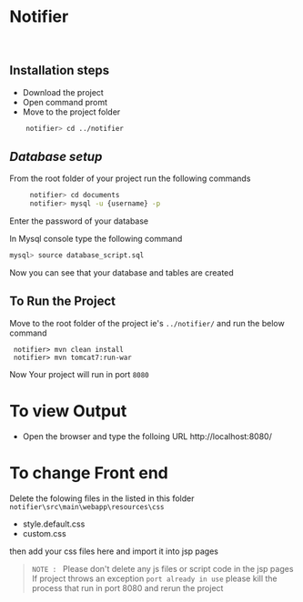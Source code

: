 # Notifier
<br>

## Installation steps
- Download the project
- Open command promt
- Move to the project folder 
```sh
    notifier> cd ../notifier
```
## _Database setup_

From the root folder of your project run the following commands
```sh
     notifier> cd documents
     notifier> mysql -u {username} -p
```

Enter the password of your database

 In Mysql console type the following command

```sh
mysql> source database_script.sql
```

Now you can see that your database and tables are created

## To Run the Project

Move to the root folder of the project ie's `../notifier/` and run the below command
```mvn
 notifier> mvn clean install
 notifier> mvn tomcat7:run-war
```

Now Your project will run in port `8080`


# To view Output

- Open the browser and type the folloing URL  http://localhost:8080/

# To change Front end
Delete the folowing files in the listed in this folder  `  notifier\src\main\webapp\resources\css`

- style.default.css
- custom.css

then add your css files here and import it into  jsp pages 

> `NOTE : `  Please don't delete any js files or script code in the jsp pages
>If project throws an exception `port already in use` please kill the process that run in port 8080 and rerun the project



